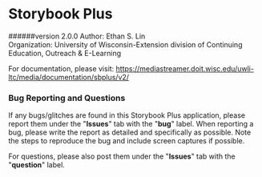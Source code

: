 # Storybook Plus
######version 2.0.0
Author: Ethan S. Lin  
Organization: University of Wisconsin-Extension division of Continuing Education, Outreach & E-Learning

For documentation, please visit: https://mediastreamer.doit.wisc.edu/uwli-ltc/media/documentation/sbplus/v2/

### Bug Reporting and Questions
If any bugs/glitches are found in this Storybook Plus application, please report them under the "**Issues**" tab with the "**bug**" label. When reporting a bug, please write the report as detailed and specifically as possible. Note the steps to reproduce the bug and include screen captures if possible.

For questions, please also post them under the "**Issues**" tab with the "**question**" label.
